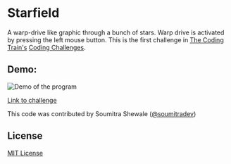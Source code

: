 # Starfield
A warp-drive like graphic through a bunch of stars. Warp drive is activated by pressing the left mouse button. This is the first challenge in [The Coding Train's](https://www.youtube.com/channel/UCvjgXvBlbQiydffZU7m1_aw) [Coding Challenges](https://thecodingtrain.com/CodingChallenges/).

## Demo:
![Demo of the program](https://i.imgur.com/d9qPdNi.gif)

[Link to challenge](https://thecodingtrain.com/CodingChallenges/001-starfield.html)

This code was contributed by Soumitra Shewale ([@soumitradev](https://github.com/soumitradev))

## License
[MIT License](../LICENSE)
